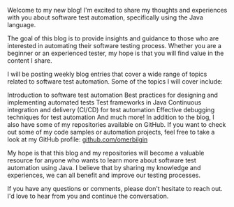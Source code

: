 Welcome to my new blog! I'm excited to share my thoughts and experiences with you about software test automation, specifically using the Java language.

The goal of this blog is to provide insights and guidance to those who are interested in automating their software testing process. Whether you are a beginner or an experienced tester, my hope is that you will find value in the content I share.

I will be posting weekly blog entries that cover a wide range of topics related to software test automation. Some of the topics I will cover include:

Introduction to software test automation
Best practices for designing and implementing automated tests
Test frameworks in Java
Continuous integration and delivery (CI/CD) for test automation
Effective debugging techniques for test automation
And much more!
In addition to the blog, I also have some of my repositories available on GitHub. If you want to check out some of my code samples or automation projects, feel free to take a look at my GitHub profile: [github.com/omerbilgin]

My hope is that this blog and my repositories will become a valuable resource for anyone who wants to learn more about software test automation using Java. I believe that by sharing my knowledge and experiences, we can all benefit and improve our testing processes.

If you have any questions or comments, please don't hesitate to reach out. I'd love to hear from you and continue the conversation.

[github.com/omerbilgin]: http://github.com/omerbilgin
